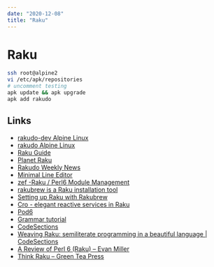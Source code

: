 ```yaml
---
date: "2020-12-08"
title: "Raku"
---
```

<!-- markdownlint-disable MD025 -->
# Raku
<!-- markdownlint-enable MD025 -->

```bash
ssh root@alpine2
vi /etc/apk/repositories
# uncomment testing
apk update && apk upgrade
apk add rakudo
```

## Links

<!-- markdownlint-disable MD034 -->
* [rakudo-dev Alpine Linux](https://pkgs.alpinelinux.org/contents?branch=edge&name=rakudo-dev&arch=aarch64&repo=testing)
* [rakudo Alpine Linux](https://pkgs.alpinelinux.org/package/edge/testing/aarch64/rakudo)
* [Raku Guide](https://raku.guide/#_installing_raku)
* [Planet Raku](https://planet.raku.org/)
* [Rakudo Weekly News](https://rakudoweekly.blog/)
* [Minimal Line Editor](https://github.com/antirez/linenoise)
* [zef -Raku / Perl6 Module Management](https://github.com/ugexe/zef)
* [rakubrew is a Raku installation tool](https://rakubrew.org/)
* [Setting up Raku with Rakubrew](https://randomgeekery.org/post/2020/05/setting-up-raku-with-rakubrew/)
* [Cro - elegant reactive services in Raku](https://cro.services/)
* [Pod6](https://docs.raku.org/language/pod)
* [Grammar tutorial](https://docs.raku.org/language/grammar_tutorial)
* [CodeSections](https://www.codesections.com/blog/)
* [Weaving Raku: semiliterate programming in a beautiful language | CodeSections](https://www.codesections.com//blog/weaving-raku)
* [A Review of Perl 6 (Raku) – Evan Miller](https://www.evanmiller.org/a-review-of-perl-6.html)
* [Think Raku – Green Tea Press](https://greenteapress.com/wp/think-perl-6/)
<!-- markdownlint-enable MD034 -->
